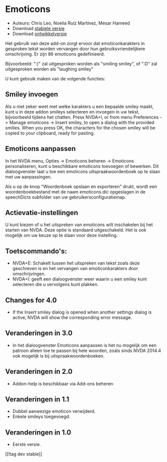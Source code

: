 # Emoticons #

* Auteurs: Chris Leo, Noelia Ruiz Martínez, Mesar Hameed
* Download [stabiele versie][1]
* Download [ontwikkelversie][2]

Het gebruik van deze add-on zorgt ervoor dat emoticonkarakters in gesproken
tekst worden vervangen door hun gebruiksvriendelijkere omschrijving. Er zijn
86 emoticons gedefinieerd.

Bijvoorbeeld: ":)" zal uitgesproken worden als "smiling smiley", of ":D" zal
uitgesproken worden als "laughing smiley"

U kunt gebruik maken van de volgende functies:

## Smiley invoegen ##

Als u niet zeker weet met welke karakters u een bepaalde smiley maakt, kunt u in deze addon smileys selecteren en invoegen in uw tekst, bijvoorbeeld tijdens het chatten.
Press NVDA+I, or from menu Preferences -> Manage emoticons -> Insert smiley, to open a dialog 
with the provided smilies.
When you press OK, the characters for the chosen smiley will be copied to your clipboard, ready for pasting.


## Emoticons aanpassen ##

In het NVDA menu, Opties -> Emoticons beheren -> Emoticons personaliseren, kunt u beschikbare emoticons toevoegen of bewerken.
Dit dialoogvenster laat u toe een emoticons uitspraakwoordenboek op te slaan met uw aanpassingen.

Als u op de knop "Woordenboek opslaan en exporteren" drukt, wordt een
woordenboekbestand met de naam emoticons.dic opgeslagen in de speechDicts
subfolder van uw gebruikersconfiguratiemap.


## Actievatie-instellingen ##

U kunt kiezen of u het uitspreken van emoticons wilt inschakelen bij het
starten van NVDA. Deze optie is standaard uitgeschakeld. Het is ook mogelijk
om uw keuze op te slaan voor deze instelling.

## Toetscommando's: ##

*	NVDA+E: Schakelt tussen het uitspreken van tekst zoals deze geschreven is
  en het vervangen van emoticonkarakters door omschrijvingen.
*	NVDA+I: geeft een dialoogvenster weer waarin u een smiley kunt selecteren
  die u vervolgens kunt plakken.


## Changes for 4.0 ##

* If the Insert smiley dialog is opened when another settings dialog is
  active, NVDA will show the corresponding error message.


## Veranderingen in 3.0 ##

* In het dialoogvenster Emoticons aanpassen is het nu mogelijk om een
  patroon alleen toe te passen bij hele woorden, zoals sinds NVDA 2014.4 ook
  mogelijk is bij uitspraakwoordenboeken.


## Veranderingen in 2.0 ##

* Addon-help is beschikbaar via Add-ons beheren


## Veranderingen in 1.1 ##

* Dubbel aanwezige emoticon verwijderd.
* Enkele smileys toegevoegd.

## Veranderingen in 1.0 ##

* Eerste versie.

[[!tag dev stable]]

[1]: http://addons.nvda-project.org/files/get.php?file=emo

[2]: http://addons.nvda-project.org/files/get.php?file=emo-dev
